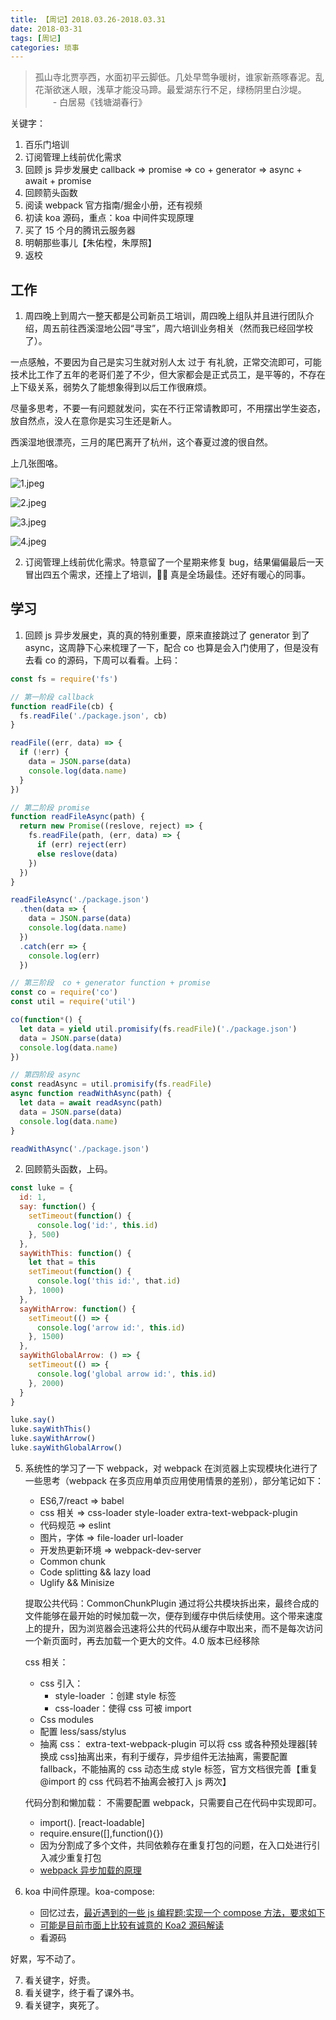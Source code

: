 ```yaml
---
title: 【周记】2018.03.26-2018.03.31
date: 2018-03-31
tags: [周记]
categories: 琐事
---
```


> 孤山寺北贾亭西，水面初平云脚低。几处早莺争暖树，谁家新燕啄春泥。乱花渐欲迷人眼，浅草才能没马蹄。最爱湖东行不足，绿杨阴里白沙堤。 　　- 白居易《钱塘湖春行》

关键字：

1.  百乐门培训
2.  订阅管理上线前优化需求
3.  回顾 js 异步发展史 callback => promise => co + generator => async + await + promise
4.  回顾箭头函数
5.  阅读 webpack 官方指南/掘金小册，还有视频
6.  初读 koa 源码，重点：koa 中间件实现原理
7.  买了 15 个月的腾讯云服务器
8.  明朝那些事儿【朱佑樘，朱厚照】
9.  返校

## 工作

1.  周四晚上到周六一整天都是公司新员工培训，周四晚上组队并且进行团队介绍，周五前往西溪湿地公园“寻宝”，周六培训业务相关（然而我已经回学校了）。

一点感触，不要因为自己是实习生就对别人太 过于 有礼貌，正常交流即可，可能技术比工作了五年的老哥们差了不少，但大家都会是正式员工，是平等的，不存在上下级关系，弱势久了能想象得到以后工作很麻烦。

尽量多思考，不要一有问题就发问，实在不行正常请教即可，不用摆出学生姿态，放自然点，没人在意你是实习生还是新人。

西溪湿地很漂亮，三月的尾巴离开了杭州，这个春夏过渡的很自然。

上几张图咯。

![1.jpeg](https://upload-images.jianshu.io/upload_images/4869616-4eb1aaa6ce043370.jpeg?imageMogr2/auto-orient/strip%7CimageView2/2/w/1240)

![2.jpeg](https://upload-images.jianshu.io/upload_images/4869616-5b2b292a8c63aa3a.jpeg?imageMogr2/auto-orient/strip%7CimageView2/2/w/1240)

![3.jpeg](https://upload-images.jianshu.io/upload_images/4869616-b7ce808e0f8b2ca2.jpeg?imageMogr2/auto-orient/strip%7CimageView2/2/w/1240)

![4.jpeg](https://upload-images.jianshu.io/upload_images/4869616-857e88538234a72c.jpeg?imageMogr2/auto-orient/strip%7CimageView2/2/w/1240)

2.  订阅管理上线前优化需求。特意留了一个星期来修复 bug，结果偏偏最后一天冒出四五个需求，还撞上了培训， 真是全场最佳。还好有暖心的同事。

## 学习

1.  回顾 js 异步发展史，真的真的特别重要，原来直接跳过了 generator 到了 async，这周静下心来梳理了一下，配合 co 也算是会入门使用了，但是没有去看 co 的源码，下周可以看看。上码：

```js
const fs = require('fs')

// 第一阶段 callback
function readFile(cb) {
  fs.readFile('./package.json', cb)
}

readFile((err, data) => {
  if (!err) {
    data = JSON.parse(data)
    console.log(data.name)
  }
})

// 第二阶段 promise
function readFileAsync(path) {
  return new Promise((reslove, reject) => {
    fs.readFile(path, (err, data) => {
      if (err) reject(err)
      else reslove(data)
    })
  })
}

readFileAsync('./package.json')
  .then(data => {
    data = JSON.parse(data)
    console.log(data.name)
  })
  .catch(err => {
    console.log(err)
  })

// 第三阶段  co + generator function + promise
const co = require('co')
const util = require('util')

co(function*() {
  let data = yield util.promisify(fs.readFile)('./package.json')
  data = JSON.parse(data)
  console.log(data.name)
})

// 第四阶段 async
const readAsync = util.promisify(fs.readFile)
async function readWithAsync(path) {
  let data = await readAsync(path)
  data = JSON.parse(data)
  console.log(data.name)
}

readWithAsync('./package.json')
```

2.  回顾箭头函数，上码。

```js
const luke = {
  id: 1,
  say: function() {
    setTimeout(function() {
      console.log('id:', this.id)
    }, 500)
  },
  sayWithThis: function() {
    let that = this
    setTimeout(function() {
      console.log('this id:', that.id)
    }, 1000)
  },
  sayWithArrow: function() {
    setTimeout(() => {
      console.log('arrow id:', this.id)
    }, 1500)
  },
  sayWithGlobalArrow: () => {
    setTimeout(() => {
      console.log('global arrow id:', this.id)
    }, 2000)
  }
}

luke.say()
luke.sayWithThis()
luke.sayWithArrow()
luke.sayWithGlobalArrow()
```

5.  系统性的学习了一下 webpack，对 webpack 在浏览器上实现模块化进行了一些思考（webpack 在多页应用单页应用使用情景的差别），部分笔记如下：

    * ES6,7/react => babel
    * css 相关 => css-loader style-loader extra-text-webpack-plugin
    * 代码规范 => eslint
    * 图片，字体 => file-loader url-loader
    * 开发热更新环境 => webpack-dev-server
    * Common chunk
    * Code splitting && lazy load
    * Uglify && Minisize

    提取公共代码：CommonChunkPlugin 通过将公共模块拆出来，最终合成的文件能够在最开始的时候加载一次，便存到缓存中供后续使用。这个带来速度上的提升，因为浏览器会迅速将公共的代码从缓存中取出来，而不是每次访问一个新页面时，再去加载一个更大的文件。4.0 版本已经移除

    css 相关：

    * css 引入：
      * style-loader ：创建 style 标签
      * css-loader：使得 css 可被 import
    * Css modules
    * 配置 less/sass/stylus
    * 抽离 css： extra-text-webpack-plugin 可以将 css 或各种预处理器[转换成 css]抽离出来，有利于缓存，异步组件无法抽离，需要配置 fallback，不能抽离的 css 动态生成 style 标签，官方文档很完善【重复@import 的 css 代码若不抽离会被打入 js 两次】

    代码分割和懒加载： 不需要配置 webpack，只需要自己在代码中实现即可。

    * import(). [react-loadable]
    * require.ensure([],function(){})
    * 因为分割成了多个文件，共同依赖存在重复打包的问题，在入口处进行引入减少重复打包
    * [webpack 异步加载的原理](https://github.com/yongningfu/webpa_ensure)

6.  koa 中间件原理。koa-compose:
    * 回忆过去，[最近遇到的一些 js 编程题:实现一个 compose 方法，要求如下](https://www.jianshu.com/p/4443733f72b4)
    * [可能是目前市面上比较有诚意的 Koa2 源码解读](https://zhuanlan.zhihu.com/p/34797505)
    * 看源码

好累，写不动了。

7.  看关键字，好贵。
8.  看关键字，终于看了课外书。
9.  看关键字，爽死了。
